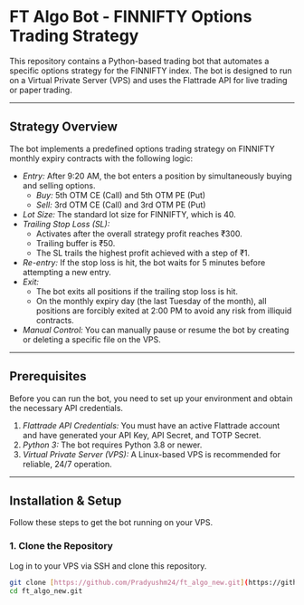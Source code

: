 # FT Algo Bot - FINNIFTY Options Trading Strategy

This repository contains a Python-based trading bot that automates a specific options strategy for the FINNIFTY index. The bot is designed to run on a Virtual Private Server (VPS) and uses the Flattrade API for live trading or paper trading.

---

## Strategy Overview

The bot implements a predefined options trading strategy on FINNIFTY monthly expiry contracts with the following logic:

* *Entry:* After 9:20 AM, the bot enters a position by simultaneously buying and selling options.
    * *Buy:* 5th OTM CE (Call) and 5th OTM PE (Put)
    * *Sell:* 3rd OTM CE (Call) and 3rd OTM PE (Put)
* *Lot Size:* The standard lot size for FINNIFTY, which is 40.
* *Trailing Stop Loss (SL):*
    * Activates after the overall strategy profit reaches ₹300.
    * Trailing buffer is ₹50.
    * The SL trails the highest profit achieved with a step of ₹1.
* *Re-entry:* If the stop loss is hit, the bot waits for 5 minutes before attempting a new entry.
* *Exit:*
    * The bot exits all positions if the trailing stop loss is hit.
    * On the monthly expiry day (the last Tuesday of the month), all positions are forcibly exited at 2:00 PM to avoid any risk from illiquid contracts.
* *Manual Control:* You can manually pause or resume the bot by creating or deleting a specific file on the VPS.

---

## Prerequisites

Before you can run the bot, you need to set up your environment and obtain the necessary API credentials.

1.  *Flattrade API Credentials:* You must have an active Flattrade account and have generated your API Key, API Secret, and TOTP Secret.
2.  *Python 3:* The bot requires Python 3.8 or newer.
3.  *Virtual Private Server (VPS):* A Linux-based VPS is recommended for reliable, 24/7 operation.

---

## Installation & Setup

Follow these steps to get the bot running on your VPS.

### 1. Clone the Repository

Log in to your VPS via SSH and clone this repository.

```bash
git clone [https://github.com/Pradyushm24/ft_algo_new.git](https://github.com/Pradyushm24/ft_algo_new.git)
cd ft_algo_new.git
